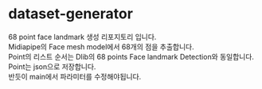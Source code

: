 # dataset-generator
 68 point face landmark 생성 리포지토리 입니다.<br>
 Midiapipe의 Face mesh model에서 68개의 점을 추출합니다.<br>
 Point의 리스트 순서는 Dlib의 68 points Face landmark Detection와 동일합니다.<br>
 Point는 json으로 저장합니다.<br>
 반듯이 main에서 파라미터를 수정해야됩니다.
